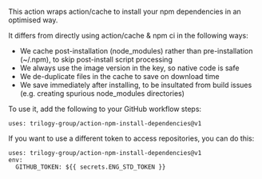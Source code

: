 This action wraps action/cache to install your npm dependencies in an optimised way.

It differs from directly using action/cache & npm ci in the following ways:
* We cache post-installation (node_modules) rather than pre-installation (~/.npm), to skip post-install script processing
* We always use the image version in the key, so native code is safe
* We de-duplicate files in the cache to save on download time
* We save immediately after installing, to be insultated from build issues (e.g. creating spurious node_modules directories)

To use it, add the following to your GitHub workflow steps:
```
uses: trilogy-group/action-npm-install-dependencies@v1
```

If you want to use a different token to access repositories, you can do this:
```
uses: trilogy-group/action-npm-install-dependencies@v1
env:
  GITHUB_TOKEN: ${{ secrets.ENG_STD_TOKEN }}
```
